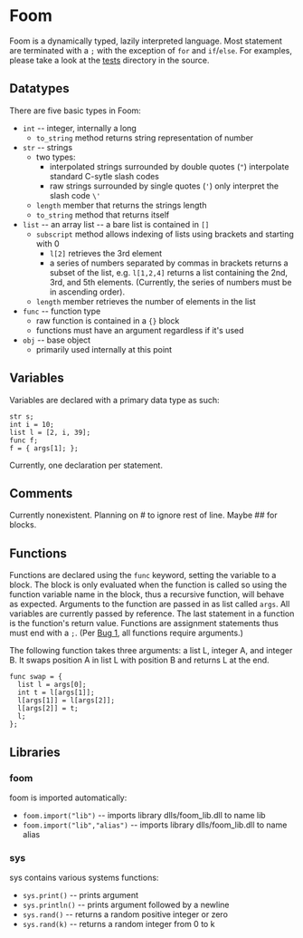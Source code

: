 # Foom #

Foom is a dynamically typed, lazily interpreted language.  Most statement are terminated with a `;` with the exception of `for` and `if`/`else`.
For examples, please take a look at the [tests](http://code.google.com/p/foom/source/browse/#svn/trunk/tests) directory in the source.

## Datatypes ##

There are five basic types in Foom:
  * `int` -- integer, internally a long
    * `to_string` method returns string representation of number
  * `str` -- strings
    * two types:
      * interpolated strings surrounded by double quotes (`"`) interpolate standard C-sytle slash codes
      * raw strings surrounded by single quotes (`'`) only interpret the slash code `\'`
    * `length` member that returns the strings length
    * `to_string` method that returns itself
  * `list` -- an array list --  a bare list is contained in `[]`
    * `subscript` method allows indexing of lists using brackets and starting with 0
      * `l[2]` retrieves the 3rd element
      * a series of numbers separated by commas in brackets returns a subset of the list, e.g. `l[1,2,4]` returns a list containing the 2nd, 3rd, and 5th elements. (Currently, the series of numbers must be in ascending order).
    * `length` member retrieves the number of elements in the list
  * `func` -- function type
    * raw function is contained in a `{}` block
    * functions must have an argument regardless if it's used
  * `obj` -- base object
    * primarily used internally at this point


## Variables ##
Variables are declared with a primary data type as such:
```
str s;
int i = 10;
list l = [2, i, 39];
func f;
f = { args[1]; };
```
Currently, one declaration per statement.

## Comments ##
Currently nonexistent.  Planning on # to ignore rest of line. Maybe ## for blocks.

## Functions ##
Functions are declared using the `func` keyword, setting the variable to a block.  The block is only evaluated when the function is called so using the function variable name in the block, thus a recursive function, will behave as expected.  Arguments to the function are passed in as list called `args`.  All variables are currently passed by reference.  The last statement in a function is the function's return value.  Functions are assignment statements thus must end with a `;`.
(Per [Bug 1](http://code.google.com/p/foom/issues/detail?id=1), all functions require arguments.)

The following function takes three arguments: a list L, integer A, and integer B.  It swaps position A in list L with position B and returns L at the end.
```
func swap = {
  list l = args[0];
  int t = l[args[1]];
  l[args[1]] = l[args[2]];
  l[args[2]] = t;
  l;
};
```

## Libraries ##
### foom ###
foom is imported automatically:
  * `foom.import("lib")` -- imports library dlls/foom\_lib.dll to name lib
  * `foom.import("lib","alias")` -- imports library dlls/foom\_lib.dll to name alias

### sys ###
sys contains various systems functions:
  * `sys.print()` -- prints argument
  * `sys.println()` -- prints argument followed by a newline
  * `sys.rand()` -- returns a random positive integer or zero
  * `sys.rand(k)` -- returns a random integer from 0 to k